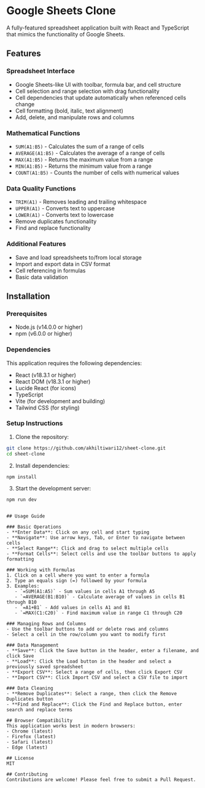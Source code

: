 # Google Sheets Clone

A fully-featured spreadsheet application built with React and TypeScript that mimics the functionality of Google Sheets.



## Features

### Spreadsheet Interface
- Google Sheets-like UI with toolbar, formula bar, and cell structure
- Cell selection and range selection with drag functionality
- Cell dependencies that update automatically when referenced cells change
- Cell formatting (bold, italic, text alignment)
- Add, delete, and manipulate rows and columns

### Mathematical Functions
- `SUM(A1:B5)` - Calculates the sum of a range of cells
- `AVERAGE(A1:B5)` - Calculates the average of a range of cells
- `MAX(A1:B5)` - Returns the maximum value from a range
- `MIN(A1:B5)` - Returns the minimum value from a range
- `COUNT(A1:B5)` - Counts the number of cells with numerical values

### Data Quality Functions
- `TRIM(A1)` - Removes leading and trailing whitespace
- `UPPER(A1)` - Converts text to uppercase
- `LOWER(A1)` - Converts text to lowercase
- Remove duplicates functionality
- Find and replace functionality

### Additional Features
- Save and load spreadsheets to/from local storage
- Import and export data in CSV format
- Cell referencing in formulas
- Basic data validation

## Installation

### Prerequisites
- Node.js (v14.0.0 or higher)
- npm (v6.0.0 or higher)

### Dependencies
This application requires the following dependencies:
- React (v18.3.1 or higher)
- React DOM (v18.3.1 or higher)
- Lucide React (for icons)
- TypeScript
- Vite (for development and building)
- Tailwind CSS (for styling)

### Setup Instructions

1. Clone the repository:
```bash
git clone https://github.com/akhiltiwari12/sheet-clone.git
cd sheet-clone
```

2. Install dependencies:
```bash
npm install
```

3. Start the development server:
```bash
npm run dev
```


```

## Usage Guide

### Basic Operations
- **Enter Data**: Click on any cell and start typing
- **Navigate**: Use arrow keys, Tab, or Enter to navigate between cells
- **Select Range**: Click and drag to select multiple cells
- **Format Cells**: Select cells and use the toolbar buttons to apply formatting

### Working with Formulas
1. Click on a cell where you want to enter a formula
2. Type an equals sign (=) followed by your formula
3. Examples:
   - `=SUM(A1:A5)` - Sum values in cells A1 through A5
   - `=AVERAGE(B1:B10)` - Calculate average of values in cells B1 through B10
   - `=A1+B1` - Add values in cells A1 and B1
   - `=MAX(C1:C20)` - Find maximum value in range C1 through C20

### Managing Rows and Columns
- Use the toolbar buttons to add or delete rows and columns
- Select a cell in the row/column you want to modify first

### Data Management
- **Save**: Click the Save button in the header, enter a filename, and click Save
- **Load**: Click the Load button in the header and select a previously saved spreadsheet
- **Export CSV**: Select a range of cells, then click Export CSV
- **Import CSV**: Click Import CSV and select a CSV file to import

### Data Cleaning
- **Remove Duplicates**: Select a range, then click the Remove Duplicates button
- **Find and Replace**: Click the Find and Replace button, enter search and replace terms

## Browser Compatibility
This application works best in modern browsers:
- Chrome (latest)
- Firefox (latest)
- Safari (latest)
- Edge (latest)

## License
MIT

## Contributing
Contributions are welcome! Please feel free to submit a Pull Request.